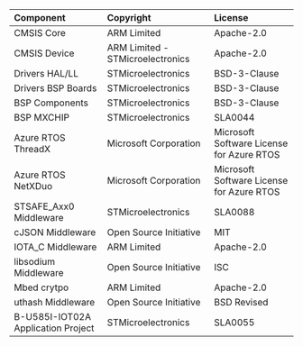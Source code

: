 | Component                               | Copyright                            | License                                       |                
|:---------                               |:----------                           |:-------                                       |
| CMSIS Core                              | ARM Limited                          | Apache-2.0                                    |
| CMSIS Device                            | ARM Limited - STMicroelectronics     | Apache-2.0                                    |
| Drivers HAL/LL                          | STMicroelectronics                   | BSD-3-Clause                                  |
| Drivers BSP Boards                      | STMicroelectronics                   | BSD-3-Clause                                  |
| BSP Components                          | STMicroelectronics                   | BSD-3-Clause                                  |
| BSP MXCHIP                              | STMicroelectronics                   | SLA0044                                       |
| Azure RTOS ThreadX                      | Microsoft Corporation                | Microsoft Software License for Azure RTOS     |
| Azure RTOS NetXDuo                      | Microsoft Corporation                | Microsoft Software License for Azure RTOS     |
| STSAFE_Axx0 Middleware                  | STMicroelectronics                   | SLA0088                                       |
| cJSON Middleware                        | Open Source Initiative               | MIT                                           |
| IOTA_C Middleware                       | ARM Limited                          | Apache-2.0                                    |
| libsodium Middleware                    | Open Source Initiative               | ISC                                           |
| Mbed crytpo                             | ARM Limited                          | Apache-2.0                                    |
| uthash Middleware                       | Open Source Initiative               | BSD Revised                                   |
| B-U585I-IOT02A Application Project      | STMicroelectronics                   | SLA0055                                       |
